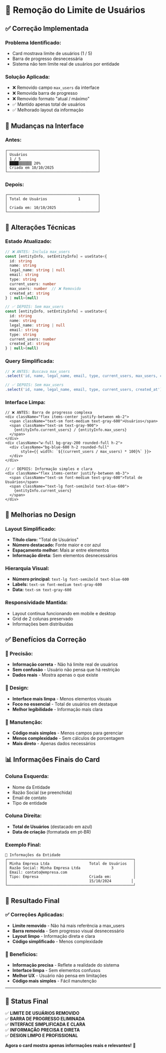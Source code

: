 # 🔧 Remoção do Limite de Usuários

## ✅ Correção Implementada

### **Problema Identificado:**
- Card mostrava limite de usuários (1 / 5)
- Barra de progresso desnecessária
- Sistema não tem limite real de usuários por entidade

### **Solução Aplicada:**
- ❌ Removido campo `max_users` da interface
- ❌ Removida barra de progresso
- ❌ Removido formato "atual / máximo"
- ✅ Mantido apenas total de usuários
- ✅ Melhorado layout da informação

## 🎯 Mudanças na Interface

### **Antes:**
```
┌─────────────────────────────────────────┐
│ Usuários                                │
│ 1 / 5                                   │
│ ████▒▒▒▒▒▒ 20%                          │
│ Criada em 10/10/2025                    │
└─────────────────────────────────────────┘
```

### **Depois:**
```
┌─────────────────────────────────────────┐
│ Total de Usuários              1        │
│                                         │
│ Criada em: 10/10/2025                   │
└─────────────────────────────────────────┘
```

## 🔧 Alterações Técnicas

### **Estado Atualizado:**
```typescript
// ❌ ANTES: Incluía max_users
const [entityInfo, setEntityInfo] = useState<{
  id: string
  name: string
  legal_name: string | null
  email: string
  type: string
  current_users: number
  max_users: number  // ❌ Removido
  created_at: string
} | null>(null)

// ✅ DEPOIS: Sem max_users
const [entityInfo, setEntityInfo] = useState<{
  id: string
  name: string
  legal_name: string | null
  email: string
  type: string
  current_users: number
  created_at: string
} | null>(null)
```

### **Query Simplificada:**
```typescript
// ❌ ANTES: Buscava max_users
.select('id, name, legal_name, email, type, current_users, max_users, created_at')

// ✅ DEPOIS: Sem max_users
.select('id, name, legal_name, email, type, current_users, created_at')
```

### **Interface Limpa:**
```tsx
// ❌ ANTES: Barra de progresso complexa
<div className="flex items-center justify-between mb-2">
  <span className="text-sm font-medium text-gray-600">Usuários</span>
  <span className="text-sm text-gray-900">
    {entityInfo.current_users} / {entityInfo.max_users}
  </span>
</div>
<div className="w-full bg-gray-200 rounded-full h-2">
  <div className="bg-blue-600 h-2 rounded-full" 
       style={{ width: `${(current_users / max_users) * 100}%` }}>
  </div>
</div>

// ✅ DEPOIS: Informação simples e clara
<div className="flex items-center justify-between mb-3">
  <span className="text-sm font-medium text-gray-600">Total de Usuários</span>
  <span className="text-lg font-semibold text-blue-600">
    {entityInfo.current_users}
  </span>
</div>
```

## 🎨 Melhorias no Design

### **Layout Simplificado:**
- **Título claro:** "Total de Usuários"
- **Número destacado:** Fonte maior e cor azul
- **Espaçamento melhor:** Mais ar entre elementos
- **Informação direta:** Sem elementos desnecessários

### **Hierarquia Visual:**
- **Número principal:** `text-lg font-semibold text-blue-600`
- **Labels:** `text-sm font-medium text-gray-600`
- **Data:** `text-sm text-gray-600`

### **Responsividade Mantida:**
- Layout continua funcionando em mobile e desktop
- Grid de 2 colunas preservado
- Informações bem distribuídas

## ✅ Benefícios da Correção

### **🎯 Precisão:**
- **Informação correta** - Não há limite real de usuários
- **Sem confusão** - Usuário não pensa que há restrição
- **Dados reais** - Mostra apenas o que existe

### **🎨 Design:**
- **Interface mais limpa** - Menos elementos visuais
- **Foco no essencial** - Total de usuários em destaque
- **Melhor legibilidade** - Informação mais clara

### **🔧 Manutenção:**
- **Código mais simples** - Menos campos para gerenciar
- **Menos complexidade** - Sem cálculos de porcentagem
- **Mais direto** - Apenas dados necessários

## 📊 Informações Finais do Card

### **Coluna Esquerda:**
- Nome da Entidade
- Razão Social (se preenchida)
- Email de contato
- Tipo de entidade

### **Coluna Direita:**
- **Total de Usuários** (destacado em azul)
- **Data de criação** (formatada em pt-BR)

### **Exemplo Final:**
```
🏢 Informações da Entidade
┌─────────────────────────────────────────────────────────┐
│ Minha Empresa Ltda                  Total de Usuários   │
│ Razão Social: Minha Empresa Ltda              3         │
│ Email: contato@empresa.com                              │
│ Tipo: Empresa                       Criada em:          │
│                                     15/10/2024         │
└─────────────────────────────────────────────────────────┘
```

## 🎯 Resultado Final

### **✅ Correções Aplicadas:**
- **Limite removido** - Não há mais referência a max_users
- **Barra removida** - Sem progresso visual desnecessário
- **Layout limpo** - Informação direta e clara
- **Código simplificado** - Menos complexidade

### **🚀 Benefícios:**
- **Informação precisa** - Reflete a realidade do sistema
- **Interface limpa** - Sem elementos confusos
- **Melhor UX** - Usuário não pensa em limitações
- **Código mais simples** - Fácil manutenção

---

## 🎉 Status Final

✅ **LIMITE DE USUÁRIOS REMOVIDO**  
✅ **BARRA DE PROGRESSO ELIMINADA**  
✅ **INTERFACE SIMPLIFICADA E CLARA**  
✅ **INFORMAÇÃO PRECISA E DIRETA**  
✅ **DESIGN LIMPO E PROFISSIONAL**  

**Agora o card mostra apenas informações reais e relevantes!** 🚀